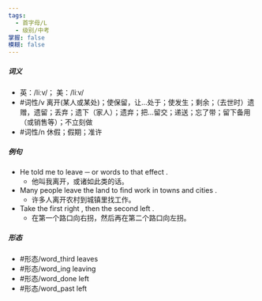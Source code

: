 ```yaml
---
tags:
  - 首字母/L
  - 级别/中考
掌握: false
模糊: false
---
```

##### 词义
- 英：/liːv/； 美：/liːv/
- #词性/v  离开(某人或某处)；使保留，让…处于；使发生；剩余；（去世时）遗赠，遗留；丢弃；遗下（家人）；遗弃；把…留交；递送；忘了带；留下备用（或销售等）；不立刻做
- #词性/n  休假；假期；准许
##### 例句
- He told me to leave ─ or words to that effect .
	- 他叫我离开，或诸如此类的话。
- Many people leave the land to find work in towns and cities .
	- 许多人离开农村到城镇里找工作。
- Take the first right , then the second left .
	- 在第一个路口向右拐，然后再在第二个路口向左拐。
##### 形态
- #形态/word_third leaves
- #形态/word_ing leaving
- #形态/word_done left
- #形态/word_past left
